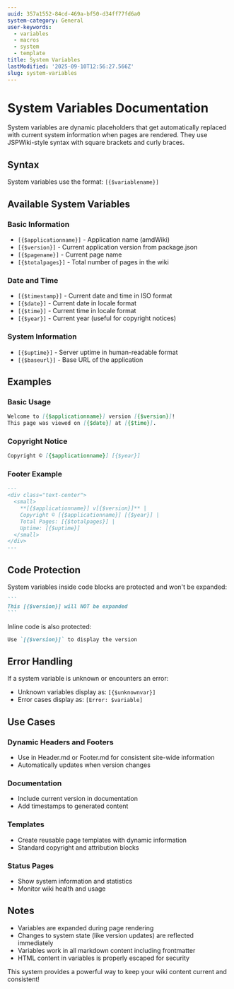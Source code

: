 ```yaml
---
uuid: 357a1552-84cd-469a-bf50-d34ff77fd6a0
system-category: General
user-keywords:
  - variables
  - macros
  - system
  - template
title: System Variables
lastModified: '2025-09-10T12:56:27.566Z'
slug: system-variables
---
```


# System Variables Documentation

System variables are dynamic placeholders that get automatically replaced with current system information when pages are rendered. They use JSPWiki-style syntax with square brackets and curly braces.

## Syntax

System variables use the format: `[{$variablename}]`

## Available System Variables

### Basic Information
- `[{$applicationname}]` - Application name (amdWiki)
- `[{$version}]` - Current application version from package.json
- `[{$pagename}]` - Current page name
- `[{$totalpages}]` - Total number of pages in the wiki

### Date and Time
- `[{$timestamp}]` - Current date and time in ISO format
- `[{$date}]` - Current date in locale format
- `[{$time}]` - Current time in locale format  
- `[{$year}]` - Current year (useful for copyright notices)

### System Information
- `[{$uptime}]` - Server uptime in human-readable format
- `[{$baseurl}]` - Base URL of the application

## Examples

### Basic Usage
```markdown
Welcome to [{$applicationname}] version [{$version}]!
This page was viewed on [{$date}] at [{$time}].
```

### Copyright Notice
```markdown
Copyright © [{$applicationname}] [{$year}]
```

### Footer Example
```markdown
---
<div class="text-center">
  <small>
    **[{$applicationname}] v[{$version}]** | 
    Copyright © [{$applicationname}] [{$year}] |
    Total Pages: [{$totalpages}] |
    Uptime: [{$uptime}]
  </small>
</div>
---
```

## Code Protection

System variables inside code blocks are protected and won't be expanded:

````markdown
```
This [{$version}] will NOT be expanded
```
````

Inline code is also protected:
```markdown
Use `[{$version}]` to display the version
```

## Error Handling

If a system variable is unknown or encounters an error:
- Unknown variables display as: `[{$unknownvar}]`
- Error cases display as: `[Error: $variable]`

## Use Cases

### Dynamic Headers and Footers
- Use in Header.md or Footer.md for consistent site-wide information
- Automatically updates when version changes

### Documentation
- Include current version in documentation
- Add timestamps to generated content

### Templates  
- Create reusable page templates with dynamic information
- Standard copyright and attribution blocks

### Status Pages
- Show system information and statistics
- Monitor wiki health and usage

## Notes

- Variables are expanded during page rendering
- Changes to system state (like version updates) are reflected immediately
- Variables work in all markdown content including frontmatter
- HTML content in variables is properly escaped for security

This system provides a powerful way to keep your wiki content current and consistent!
